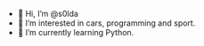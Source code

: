 - 👋 Hi, I’m @s0lda
- 👀 I’m interested in cars, programming and sport.
- 🌱 I’m currently learning Python.
